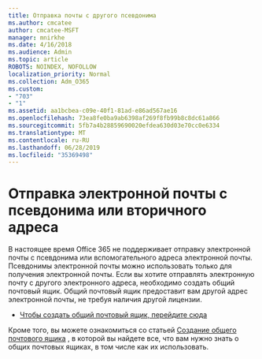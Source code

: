 ```yaml
---
title: Отправка почты с другого псевдонима
ms.author: cmcatee
author: cmcatee-MSFT
manager: mnirkhe
ms.date: 4/16/2018
ms.audience: Admin
ms.topic: article
ROBOTS: NOINDEX, NOFOLLOW
localization_priority: Normal
ms.collection: Adm_O365
ms.custom:
- "703"
- "1"
ms.assetid: aa1bcbea-c09e-40f1-81ad-e86ad567ae16
ms.openlocfilehash: 73ea8fe0ba9ab6398af269f8fb99b8c8dc61a866
ms.sourcegitcommit: 5fb7a4b28859690020efdea630d03e70cc0e6334
ms.translationtype: MT
ms.contentlocale: ru-RU
ms.lasthandoff: 06/28/2019
ms.locfileid: "35369498"
---
```

# <a name="send-email-from-an-alias-or-secondary-address"></a>Отправка электронной почты с псевдонима или вторичного адреса

В настоящее время Office 365 не поддерживает отправку электронной почты с псевдонима или вспомогательного адреса электронной почты. Псевдонимы электронной почты можно использовать только для получения электронной почты. Если вы хотите отправлять электронную почту с другого электронного адреса, необходимо создать общий почтовый ящик. Общий почтовый ящик предоставит вам другой адрес электронной почты, не требуя наличия другой лицензии.
  
- [Чтобы создать общий почтовый ящик, перейдите сюда](https://portal.office.com/AdminPortal/Home#/AssistedGuide/addemailoptions)

Кроме того, вы можете ознакомиться со статьей [Создание общего почтового ящика](https://support.office.com/article/871a246d-3acd-4bba-948e-5de8be0544c9) , в которой вы найдете все, что вам нужно знать о общих почтовых ящиках, в том числе как их использовать.
